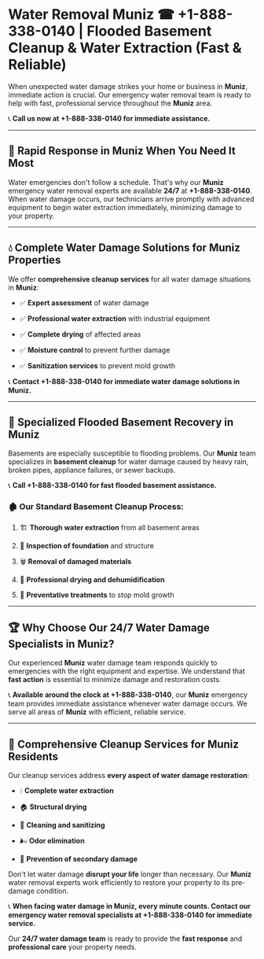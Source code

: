 # Water Removal Muniz ☎ +1-888-338-0140 | Flooded Basement Cleanup & Water Extraction (Fast & Reliable)

When unexpected water damage strikes your home or business in **Muniz**, immediate action is crucial. Our emergency water removal team is ready to help with fast, professional service throughout the **Muniz** area. 

📞 **Call us now at +1-888-338-0140 for immediate assistance.**
---
## 🚀 Rapid Response in Muniz When You Need It Most
Water emergencies don't follow a schedule. That's why our **Muniz** emergency water removal experts are available **24/7** at **+1-888-338-0140**. When water damage occurs, our technicians arrive promptly with advanced equipment to begin water extraction immediately, minimizing damage to your property.
---
## 💧 Complete Water Damage Solutions for Muniz Properties
We offer **comprehensive cleanup services** for all water damage situations in **Muniz**:
- ✅ **Expert assessment** of water damage  
- ✅ **Professional water extraction** with industrial equipment  
- ✅ **Complete drying** of affected areas  
- ✅ **Moisture control** to prevent further damage  
- ✅ **Sanitization services** to prevent mold growth  
📞 **Contact +1-888-338-0140 for immediate water damage solutions in Muniz.**
---
## 🌊 Specialized Flooded Basement Recovery in Muniz
Basements are especially susceptible to flooding problems. Our **Muniz** team specializes in **basement cleanup** for water damage caused by heavy rain, broken pipes, appliance failures, or sewer backups. 
📞 **Call +1-888-338-0140 for fast flooded basement assistance.**
### 🏚️ Our Standard Basement Cleanup Process:
1. 🏗️ **Thorough water extraction** from all basement areas  
2. 🔎 **Inspection of foundation** and structure  
3. 🗑️ **Removal of damaged materials**  
4. 💨 **Professional drying and dehumidification**  
5. 🚫 **Preventative treatments** to stop mold growth  
---
## 🏆 Why Choose Our 24/7 Water Damage Specialists in Muniz?
Our experienced **Muniz** water damage team responds quickly to emergencies with the right equipment and expertise. We understand that **fast action** is essential to minimize damage and restoration costs.
📞 **Available around the clock at +1-888-338-0140**, our **Muniz** emergency team provides immediate assistance whenever water damage occurs. We serve all areas of **Muniz** with efficient, reliable service.
---
## 🧹 Comprehensive Cleanup Services for Muniz Residents
Our cleanup services address **every aspect of water damage restoration**:
- 💧 **Complete water extraction**  
- 🏠 **Structural drying**  
- 🧼 **Cleaning and sanitizing**  
- 🌬️ **Odor elimination**  
- 🚫 **Prevention of secondary damage**  
Don't let water damage **disrupt your life** longer than necessary. Our **Muniz** water removal experts work efficiently to restore your property to its pre-damage condition.
📞 **When facing water damage in Muniz, every minute counts. Contact our emergency water removal specialists at +1-888-338-0140 for immediate service.**
Our **24/7 water damage team** is ready to provide the **fast response** and **professional care** your property needs.
